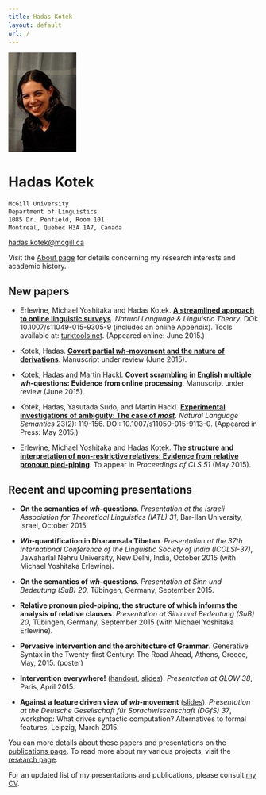 ```yaml
---
title: Hadas Kotek
layout: default
url: /
---
```


<img src='headshot.jpg' class='headshot'/>

<audio preload id="audio" oncanplay="document.getElementById('playbutton').style.display = 'inline-block';">
	<source src="hadaskotek.ogg" type="audio/ogg"/>
	<source src="hadaskotek.mp3" type="audio/mp3"/>
</audio>

Hadas Kotek <span id="playbutton" onclick="document.getElementById('audio').play()"/>
===========

	McGill University 
	Department of Linguistics 
	1085 Dr. Penfield, Room 101 
	Montreal, Quebec H3A 1A7, Canada
	
[hadas.kotek@mcgill.ca](mailto:hadas.kotek@mcgill.ca)
	
Visit the [About page](www.hkotek.com/about) for details concerning my research interests and academic history.


New papers
----------

* Erlewine, Michael Yoshitaka and Hadas Kotek. [**A streamlined approach to online linguistic surveys**](http://link.springer.com/article/10.1007/s11049-015-9305-9). *Natural Language & Linguistic Theory*. DOI: 10.1007/s11049-015-9305-9 (includes an online Appendix). Tools available at: [turktools.net](turktools.net). (Appeared online: June 2015.)

* Kotek, Hadas. [**Covert partial *wh*-movement and the nature of derivations**](http://ling.auf.net/lingbuzz/002541/current.pdf?_s=TVHKDbQKt4hwC4kt). Manuscript under review (June 2015).

* Kotek, Hadas and Martin Hackl. **Covert scrambling in English multiple *wh*-questions: Evidence from online processing**. Manuscript under review (June 2015).

* Kotek, Hadas, Yasutada Sudo, and Martin Hackl. [**Experimental investigations of ambiguity: The case of *most***](http://semanticsarchive.net/Archive/TliOGUyM/most-final.pdf). *Natural Language Semantics* 23(2): 119-156. DOI: 10.1007/s11050-015-9113-0. (Appeared in Press: May 2015.)

* Erlewine, Michael Yoshitaka and Hadas Kotek. [**The structure and interpretation of non-restrictive relatives: Evidence from relative pronoun pied-piping**](Erlewine_Kotek-cls51.pdf). To appear in *Proceedings of CLS 51* (May 2015).



Recent and upcoming presentations
---------------------------------

* **On the semantics of *wh*-questions**. *Presentation at the Israeli Association for Theoretical Linguistics (IATL) 31*, Bar-Ilan University, Israel, October 2015.

* ***Wh*-quantification in Dharamsala Tibetan**. *Presentation at the  37th International Conference of the Linguistic Society of India (ICOLSI-37)*,  Jawaharlal Nehru University, New Delhi, India, October 2015 (with Michael Yoshitaka Erlewine).

* **On the semantics of *wh*-questions**. *Presentation at Sinn und Bedeutung (SuB) 20*, Tübingen, Germany, September 2015.

* **Relative pronoun pied-piping, the structure of which informs the analysis of relative clauses**. *Presentation at Sinn und Bedeutung (SuB) 20*, Tübingen, Germany, September 2015 (with Michael Yoshitaka Erlewine).

* **Pervasive intervention and the architecture of Grammar**. Generative Syntax in the Twenty-first Century: The Road Ahead, Athens, Greece, May, 2015. (poster)

* **Intervention everywhere!** ([handout,](Kotek-intervention-everywhere-handout.pdf) [slides](Kotek-intervention-everywhere-slides.pdf)). *Presentation at GLOW 38*, Paris, April 2015.

* **Against a feature driven view of *wh*-movement** ([slides](Kotek-covert-scrambling-slides.pdf)). *Presentation at the Deutsche Gesellschaft für Sprachwissenschaft (DGfS) 37*, workshop: What drives syntactic computation? Alternatives to formal features, Leipzig, March 2015.


You can more details about these papers and presentations on the [publications page](www.hkotek.com/publications). To read more about my various projects, visit the [research page](www.hkotek.com/research).
 
For an updated list of my presentations and publications, please consult [my CV](KotekCV.pdf).
